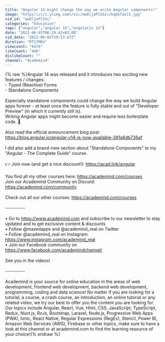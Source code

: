 ```yaml
---
title: "Angular 14 might change the way we write Angular components!"
image: "https:\/\/i.ytimg.com\/vi\/ew6ljePlSSc\/hqdefault.jpg"
vid_id: "ew6ljePlSSc"
categories: "Education"
tags: ["angular","angular 14","angularjs 14"]
date: "2022-06-03T06:24:42+03:00"
vid_date: "2022-06-02T19:33:47Z"
duration: "PT17M6S"
viewcount: "6476"
likeCount: "446"
dislikeCount: ""
channel: "Academind"
---
```

{% raw %}Angular 14 was released and it introduces two exciting new features / changes:<br />- Typed (Reactive) Forms<br />- Standalone Components<br /><br />Especially standalone components could change the way we build Angular apps forever - at least once the feature is fully stable and out of &quot;Developer Preview&quot; (in which it currently still is).<br />Writing Angular apps might become easier and require less boilerplate code. 🙂<br /><br />Also read the official announcement blog post: <a rel="nofollow" target="blank" href="https://blog.angular.io/angular-v14-is-now-available-391a6db736af">https://blog.angular.io/angular-v14-is-now-available-391a6db736af</a><br /><br />I did also add a brand-new section about &quot;Standalone Components&quot; to my &quot;Angular - The Complete Guide&quot; course.<br /><br />👉 Join now (and get a nice discount!): <a rel="nofollow" target="blank" href="https://acad.link/angular">https://acad.link/angular</a><br /><br />You find all my other courses here: <a rel="nofollow" target="blank" href="https://academind.com/courses">https://academind.com/courses</a><br />Join our Academind Community on Discord: <a rel="nofollow" target="blank" href="https://academind.com/community">https://academind.com/community</a><br /><br />Check out all our other courses: <a rel="nofollow" target="blank" href="https://academind.com/courses">https://academind.com/courses</a><br /><br />----------<br /><br />• Go to <a rel="nofollow" target="blank" href="https://www.academind.com">https://www.academind.com</a> and subscribe to our newsletter to stay updated and to get exclusive content &amp; discounts<br />• Follow @maxedapps and @academind_real on Twitter<br />• Follow @academind_real on Instagram: <a rel="nofollow" target="blank" href="https://www.instagram.com/academind_real">https://www.instagram.com/academind_real</a><br />• Join our Facebook community on <a rel="nofollow" target="blank" href="https://www.facebook.com/academindchannel/">https://www.facebook.com/academindchannel/</a><br /><br />See you in the videos!<br /><br />----------<br /><br />Academind is your source for online education in the areas of web development, frontend web development, backend web development, programming, coding and data science! No matter if you are looking for a tutorial, a course, a crash course, an introduction, an online tutorial or any related video, we try our best to offer you the content you are looking for. Our topics include Angular, React, Vue, Html, CSS, JavaScript, TypeScript, Redux, Nuxt.js, RxJs, Bootstrap, Laravel, Node.js, Progressive Web Apps (PWA), Ionic, React Native, Regular Expressions (RegEx), Stencil, Power BI, Amazon Web Services (AWS), Firebase or other topics, make sure to have a look at this channel or at academind.com to find the learning resource of your choice!{% endraw %}
